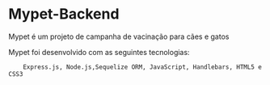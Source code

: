 # Mypet-Backend
  
  Mypet é um projeto de campanha de vacinação para cães e gatos
  
  Mypet foi desenvolvido com as seguintes tecnologias:
  
		Express.js, Node.js,Sequelize ORM, JavaScript, Handlebars, HTML5 e CSS3
		


	
